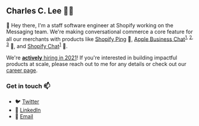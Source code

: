 ## Charles C. Lee 👨‍💻

:wave: Hey there, I'm a staff software engineer at Shopify working on the Messaging team. We're making conversational commerce a core feature for all our merchants with products like [Shopify Ping](https://www.shopify.com/ping) 📱, [Apple Business Chat](https://apps.shopify.com/apple-business-chat)<sup>[1](https://www.apple.com/ios/business-chat/), [2](https://www.theverge.com/2019/6/26/18760025/apple-business-chat-imessage-shopify-online-stores), [3](https://www.macrumors.com/2019/06/26/shopify-apple-business-chat/)</sup> 🍎, and [Shopify Chat](https://apps.shopify.com/chat)<sup>[1](https://www.shopify.com/blog/shopify-chatl)</sup> 💬.

We're [**actively** hiring in 2021](https://www.shopify.com/careers/2021)! If you're interested in building impactful products at scale, please reach out to me for any details or check out our [career page](https://www.shopify.com/careers).

### Get in touch :mailbox:

* :bird: [Twitter](https://twitter.com/reallychar)
* :office: [LinkedIn](https://www.linkedin.com/in/charleschanlee)
* :email: [Email](mailto:contact@charleschanlee.com)
